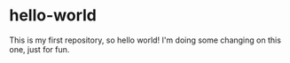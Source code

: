 # hello-world
This is my first repository, so hello world!
I'm doing some changing on this one, just for fun.
